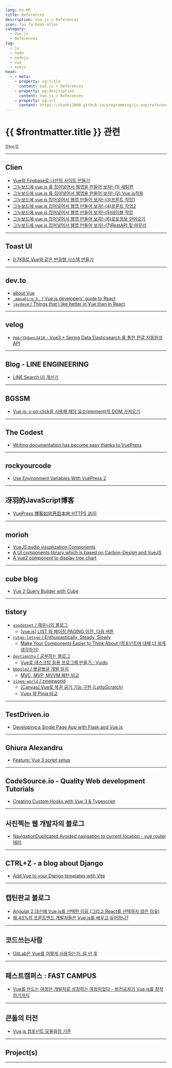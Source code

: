```yaml
---
lang: ko-KR
title: References
description: Vue.js > References
icon: fas fa-book-atlas
category:
  - Vue.js 
  - References
tag: 
  - js
  - node
  - nodejs
  - vue
  - vuejs
head:
  - - meta:
    - property: og:title
      content: Vue.js > References
    - property: og:description
      content: Vue.js > References
    - property: og:url
      content: https://chanhi2000.github.io/programming/js-vue/references.html
---
```


# {{ $frontmatter.title }} 관련

[[toc]]

---

## Clien

- [Vue와 Firebase로 나만의 사이트 만들기](https://www.clien.net/service/board/lecture/15244603)
- [그누보드에 vue.js 를 집어넣어서 웹앱을 만들어 보자!-(1) 세팅편](https://www.clien.net/service/board/lecture/17960697)
- [그누보드에 vue.js 를 집어넣어서 웹앱을 만들어 보자!-(2) Vue.js적용](https://www.clien.net/service/board/lecture/17962453)
- [그누보드에 vue.js 집어넣어서 웹앱 만들어 보자!-(3)프론트 작업1](https://www.clien.net/service/board/lecture/17964735)
- [그누보드에 vue.js 집어넣어서 웹앱 만들어 보자!-(4)프론트 작업2](https://www.clien.net/service/board/lecture/17966827)
- [그누보드에 vue.js 집어넣어서 웹앱 만들어 보자!-(5)테이블 작업](https://www.clien.net/service/board/lecture/17969157)
- [그누보드에 vue.js 집어넣어서 웹앱 만들어 보자!-(6)로또정보 얻어오기](https://www.clien.net/service/board/lecture/17970633)
- [그누보드에 vue.js 집어넣어서 웹앱 만들어 보자!-(7)RestAPI 및 마무리](https://www.clien.net/service/board/lecture/17972239)

---

## Toast UI

- [0.7KB로 Vue와 같은 반응형 시스템 만들기](https://ui.toast.com/posts/ko_20190531) <!-- TODO: 작성 (https://chanhi2000.github.io/bookshelf/ui.toast.com/20190531.md) -->

---

## <VPIcon icon="fa-brands fa-dev"/>dev.to

- [about Vue](https://dev.to/t/vue)
- [`_masahiro_h_` / Vue.js developers' guide to React](https://dev.to/_masahiro_h_/vue-js-developers-guide-to-react-lg0)
- [`jaydevm` / Things that I like better in Vue than in React](https://dev.to/jaydevm/things-that-i-like-better-in-vue-than-in-react-56o3)

---

## <VPIcon icon="iconfont icon-velog"/>velog

- [`@qkrtkdwns3410` - Vue3 + Spring Data Elasticsearch 를 통한 한글 자동완성 API](https://velog.io/@qkrtkdwns3410/Vue3-Spring-Data-Elasticsearch-%EB%A5%BC-%ED%86%B5%ED%95%9C-%ED%95%9C%EA%B8%80-%EC%9E%90%EB%8F%99%EC%99%84%EC%84%B1-API)

---

## Blog - LINE ENGINEERING

- [LINE Search UI 개선기](https://engineering.linecorp.com/ko/blog/improve-line-search-ui) <!-- TODO: 작성 (https://chanhi2000.github.io/bookshelf/engineering.linecorp.com/improve-line-search-ui.md) -->

---

## BGSSM

- [Vue.js: v-on:click을 사용해 해당 요소(element)의 DOM 가져오기](http://yoonbumtae.com/?p=2810)

---

## The Codest

- [Writing documentation has become easy thanks to VuePress](https://thecodest.co/blog/writing-documentation-has-become-easy-thanks-to-vuepress)

---

## rockyourcode 

- [Use Environment Variables With VuePress 2](https://www.rockyourcode.com/use-environment-variables-with-vuepress-2)

---

## 冴羽的JavaScript博客

- [VuePress 博客如何开启本地 HTTPS 访问](https://segmentfault.com/a/1190000041416203/en)

---

## morioh

- [VueJS audio visualization Components](https://morioh.com/p/32b4e58d0c27)
- [A UI components library which is based on Carbon-Design and VueJS](https://morioh.com/p/bec715bd9fa8)
- [A vue2 component to display tree chart](https://morioh.com/p/819531f4c7f3)

---

## cube blog

- [Vue 2 Query Builder with Cube](https://cube.dev/blog/vue-query-builder-with-cubejs)

---

## tistory

- [`aspdotnet` / 재우니의 블로그](https://aspdotnet.tistory.com/m/)
  - [[vue.js] LIST 와 페이징 PAGING 이전, 다음 버튼](https://aspdotnet.tistory.com/m/3137)
  <!-- END: aspdotnet -->
- [`rutgo-letsgo` / Enthusiastically, Steady, Slowly](https://rutgo-letsgo.tistory.com/m/)
  - [Make Your Components Easier to Think About (컴포넌트에 대해 더 쉽게 생각하기)](https://rutgo-letsgo.tistory.com/m/entry/Make-Your-Components-Easier-to-Think-About-%EC%BB%B4%ED%8F%AC%EB%84%8C%ED%8A%B8%EC%97%90-%EB%8C%80%ED%95%B4-%EB%8D%94-%EC%89%BD%EA%B2%8C-%EC%83%9D%EA%B0%81%ED%95%98%EA%B8%B0)
  <!-- END: rutgo-letsgo -->
- [`devtimothy` / 공부하는 블로그](https://devtimothy.tistory.com/m/)
  - [Vue로 데스크탑 응용 프로그램 만들기 : Vuido](https://devtimothy.tistory.com/m/91)
  <!-- END: devtimothy -->
- [`bbogle2` / 뽀글뽀글 개발 일지](https://bbogle2.tistory.com/m/)
  - [MVC, MVP, MVVM 패턴 비교](https://bbogle2.tistory.com/m/entry/MVC-MVP-MVVM-%ED%8C%A8%ED%84%B4-%EB%B9%84%EA%B5%90)
  <!-- END: bbogle2 -->
- [`zinee-world` / zineeworld](https://zinee-world.tistory.com/m/)
  - [\[Canvas\] Vue로 복권 긁기 기능 구현 (LottoScratch)](https://zinee-world.tistory.com/m/653)
  - [Vuex 와 Pinia 비교](https://zinee-world.tistory.com/m/661)
  <!-- END: zinee-world -->
<!-- END: tistory.com -->

---

## TestDriven.io

- [Developing a Single Page App with Flask and Vue.js](https://testdriven.io/blog/developing-a-single-page-app-with-flask-and-vuejs)

---

## Ghiura Alexandru

- [Feature: Vue 3 script setup](https://ghalex.com/feature-vue-3-script-setup)

---

## CodeSource.io - Quality Web development Tutorials

- [Creating Custom Hooks with Vue 3 & Typescript](https://codesource.io/creating-custom-hooks-with-vue-3-typescript)

---

## 사진찍는 웹 개발자의 블로그

- [NavigationDuplicated Avoided navigation to current location - vue router 에러](https://donghoon-song.github.io/vue.js/navigationduplicated-avoided-navigation-to-current-location---vue-router-%EC%97%90%EB%9F%AC/)

---

## CTRL+Z - a blog about Django

- [Add Vue to your Django templates with Vite](https://ctrlzblog.com/add-vue-to-your-django-templates-with-vite)

---

## 캡틴판교 블로그

- [Angular 2 대신에 Vue.js를 선택한 이유 (그리고 React를 선택하지 않은 이유)](https://joshua1988.github.io/web-development/translation/why-we-moved-from-angular2-to-vuejs/)
- [왜 43%의 프론트엔드 개발자들은 Vue.js를 배우고 싶어하나?](https://joshua1988.github.io/web-development/translation/why-43percent-devs-wanna-learn-vuejs/)

---

## 코드쓰는사람

- [GitLab은 Vue를 어떻게 사용하는가: 일 년 후](https://taegon.kim/archives/6698)

---

## 패스트캠퍼스 : FAST CAMPUS

- [Vue를 만드는 여정은 개발자로 성장하는 여정이었다 - 비전공자가 Vue.js를 창작하기까지](https://m.blog.naver.com/fastcampus/220969253285)

---

## 큰돌의 터전

- [Vue.js  컴포넌트 모듈화의 기준](https://m.blog.naver.com/jhc9639/223545702387)

---

## Project(s)

<SiteInfo
  name="GOV.UK Vue"
  desc="Vue versions of every GOV.UK component"
  url="https://govukvue.org/"
  logo="https://govukvue.org/favicon.ico"
  preview="https://govukvue.org/assets/images/gv-twitter.png"/>

---

<TagLinks />